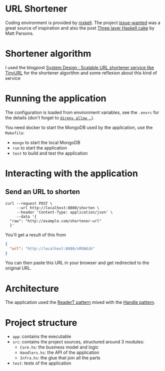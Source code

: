 # URL Shortener

Coding environment is provided by [nixkell](https://github.com/pwm/nixkell).
The project [issue-wanted](https://github.com/kowainik/issue-wanted) was a great source of inspiration and also the post [Three layer Haskell cake](https://www.parsonsmatt.org/2018/03/22/three_layer_haskell_cake.html) by Matt Parsons.

# Shortener algorithm

I used the blogpost [System Design : Scalable URL shortener service like TinyURL](https://medium.com/@sandeep4.verma/system-design-scalable-url-shortener-service-like-tinyurl-106f30f23a82) for the shortener algorithm and some reflexion about this kind of service

# Running the application

The configuration is loaded from environment variables, see the `.envrc` for the details (don't forget to [`direnv allow .`](https://direnv.net/)).

You need docker to start the MongoDB used by the application, use the `Makefile`:

- `mongo` to start the local MongoDB
- `run` to start the application
- `test` to build and test the application

# Interacting with the application

## Send an URL to shorten

```shell
curl --request POST \
     --url http://localhost:8080/shorten \
     --header 'Content-Type: application/json' \
     --data '{
  "raw": "http://example.com/shortener-url"
  }'
```

You'll get a result of this from

```json
{
  "url": "http://localhost:8080/sMSNdzb"
}
```

You can then paste this URL in your browser and get redirected to the original URL.

# Architecture

The application used the [ReaderT pattern](https://www.fpcomplete.com/blog/2017/06/readert-design-pattern/) mixed with the [Handle pattern](https://jaspervdj.be/posts/2018-03-08-handle-pattern.html).

# Project structure

- `app`: contains the executable
- `src`: contains the project sources, structured around 3 modules:
  - `Core.hs`: the business model and logic
  - `Handlers.hs`: the API of the application
  - `Infra.hs`: the glue that join all the parts
- `test`: tests of the application

